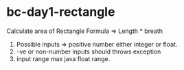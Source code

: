 # bc-day1-rectangle

Calculate area of Rectangle
Formula => Length * breath

1. Possible inputs => positive number either integer or float.
2. -ve or non-number inputs should throws exception
3. input range max java float range.
